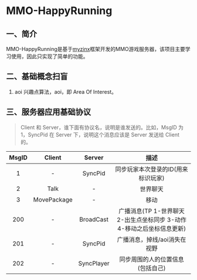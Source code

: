 # MMO-HappyRunning

## 一、简介

MMO-HappyRunning是基于[myzinx](https://github.com/vastea/myzinx)框架开发的MMO游戏服务器，该项目主要学习使用，因此只实现了简单的功能。

## 二、基础概念扫盲

1. aoi 兴趣点算法，aoi，即 Area Of Interest。

## 三、服务器应用基础协议

> Client 和 Server，谁下面有协议名，说明是谁发送的。比如，MsgID 为 1，SyncPid 在 Server 下，说明这个消息应该是 Server 发送给
> Client 的。

| MsgID |   Client    |   Server   |                     描述                      |
|:-----:|:-----------:|:----------:|:-------------------------------------------:|
|   1   |      -      |  SyncPid   |             同步玩家本次登录的ID(用来标识玩家)             |
|   2   |    Talk     |     -      |                    世界聊天                     |
|   3   | MovePackage |     -      |                     移动                      |
|  200  |      -      | BroadCast  | 广播消息(TP 1-世界聊天 2-出生点坐标同步 3-动作 4-移动之后坐标信息更新) |
|  201  |      -      |  SyncPid   |              广播消息，掉线/aoi消失在视野               |
|  202  |      -      | SyncPlayer |              同步周围的人的位置信息(包括自己)              |